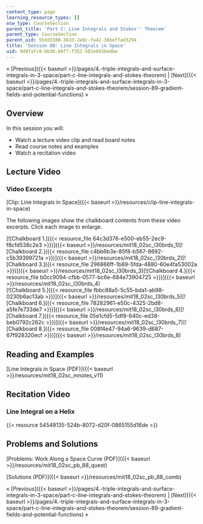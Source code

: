 ```yaml
---
content_type: page
learning_resource_types: []
ocw_type: CourseSection
parent_title: 'Part C: Line Integrals and Stokes'' Theorem'
parent_type: CourseSection
parent_uid: 55dd3380-3633-2e8c-fa42-36beffad3294
title: 'Session 88: Line Integrals in Space'
uid: 9d4fafc8-bb3b-b6f7-f352-581e663be4be
---
```


« [Previous]({{< baseurl >}}/pages/4.-triple-integrals-and-surface-integrals-in-3-space/part-c-line-integrals-and-stokes-theorem) | [Next]({{< baseurl >}}/pages/4.-triple-integrals-and-surface-integrals-in-3-space/part-c-line-integrals-and-stokes-theorem/session-89-gradient-fields-and-potential-functions) »

Overview
--------

In this session you will:

*   Watch a lecture video clip and read board notes
*   Read course notes and examples
*   Watch a recitation video

Lecture Video
-------------

### Video Excerpts

[Clip: Line Integrals in Space]({{< baseurl >}}/resources/clip-line-integrals-in-space)

The following images show the chalkboard contents from these video excerpts. Click each image to enlarge.

[![Chalkboard 1.]({{< resource_file 64c3d376-e500-eb55-2ec9-f8cfd538c2e3 >}})]({{< baseurl >}}/resources/mit18_02sc_l30brds_1)[![Chalkboard 2.]({{< resource_file c4bb6b3e-85f8-b567-8692-c5b39399721a >}})]({{< baseurl >}}/resources/mit18_02sc_l30brds_2)[![Chalkboard 3.]({{< resource_file 296866ff-1b89-5fda-4880-60e4fa53002a >}})]({{< baseurl >}}/resources/mit18_02sc_l30brds_3)[![Chalkboard 4.]({{< resource_file b0cc9094-cfbb-0577-bc6e-684e73904725 >}})]({{< baseurl >}}/resources/mit18_02sc_l30brds_4)  
[![Chalkboard 5.]({{< resource_file fbbc88a5-5c55-bda1-ab98-0230b6ac13ab >}})]({{< baseurl >}}/resources/mit18_02sc_l30brds_5)[![Chalkboard 6.]({{< resource_file 78282961-e50c-4325-2bd8-a5fe7e733de7 >}})]({{< baseurl >}}/resources/mit18_02sc_l30brds_6)[![Chalkboard 7.]({{< resource_file 05e1cfd5-5df8-640c-ed38-beb0792c262c >}})]({{< baseurl >}}/resources/mit18_02sc_l30brds_7)[![Chalkboard 8.]({{< resource_file 008f4e47-94a6-9639-d687-67f928320ecf >}})]({{< baseurl >}}/resources/mit18_02sc_l30brds_8)

Reading and Examples
--------------------

[Line Integrals in Space (PDF)]({{< baseurl >}}/resources/mit18_02sc_mnotes_v11)

Recitation Video
----------------

### Line Integral on a Helix

{{< resource 54549135-524b-8072-d20f-0865155d16de >}}

Problems and Solutions
----------------------

[Problems: Work Along a Space Curve (PDF)]({{< baseurl >}}/resources/mit18_02sc_pb_88_quest)

[Solutions (PDF)]({{< baseurl >}}/resources/mit18_02sc_pb_88_comb)

« [Previous]({{< baseurl >}}/pages/4.-triple-integrals-and-surface-integrals-in-3-space/part-c-line-integrals-and-stokes-theorem) | [Next]({{< baseurl >}}/pages/4.-triple-integrals-and-surface-integrals-in-3-space/part-c-line-integrals-and-stokes-theorem/session-89-gradient-fields-and-potential-functions) »